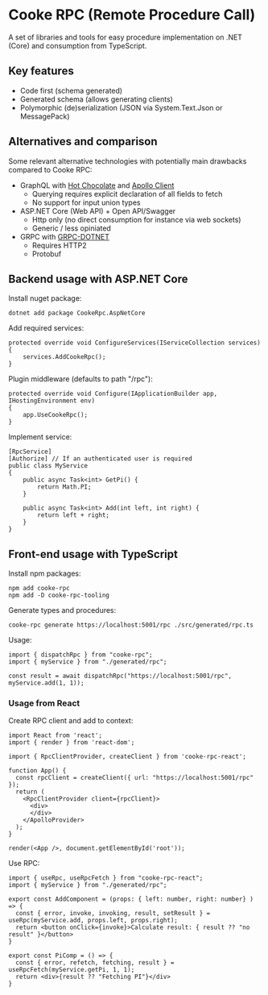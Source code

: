# Cooke RPC (Remote Procedure Call)
A set of libraries and tools for easy procedure implementation on .NET (Core) and consumption from TypeScript. 

## Key features
- Code first (schema generated)
- Generated schema (allows generating clients)
- Polymorphic (de)serialization (JSON via System.Text.Json or MessagePack)

## Alternatives and comparison
Some relevant alternative technologies with potentially main drawbacks compared to Cooke RPC:

- GraphQL with [Hot Chocolate](https://github.com/ChilliCream/hotchocolate) and [Apollo Client](https://github.com/apollographql/apollo-client)
  - Querying requires explicit declaration of all fields to fetch
  - No support for input union types
- ASP.NET Core (Web API) + Open API/Swagger
  - Http only (no direct consumption for instance via web sockets)
  - Generic / less opiniated 
- GRPC with [GRPC-DOTNET](https://github.com/grpc/grpc-dotnet)
  - Requires HTTP2
  - Protobuf
  
## Backend usage with ASP.NET Core

Install nuget package:
```
dotnet add package CookeRpc.AspNetCore
```

Add required services:
```
protected override void ConfigureServices(IServiceCollection services)
{
    services.AddCookeRpc();
}
```

Plugin middleware (defaults to path "/rpc"):
```
protected override void Configure(IApplicationBuilder app, IHostingEnvironment env)
{
    app.UseCookeRpc();
}
```

Implement service:
```
[RpcService]
[Authorize] // If an authenticated user is required
public class MyService
{
    public async Task<int> GetPi() {
        return Math.PI;
    }
    
    public async Task<int> Add(int left, int right) {
        return left + right;
    }
}
```

## Front-end usage with TypeScript

Install npm packages:
```
npm add cooke-rpc
npm add -D cooke-rpc-tooling
```

Generate types and procedures:
```
cooke-rpc generate https://localhost:5001/rpc ./src/generated/rpc.ts
```

Usage:
```
import { dispatchRpc } from "cooke-rpc";
import { myService } from "./generated/rpc";

const result = await dispatchRpc("https://localhost:5001/rpc", myService.add(1, 1));
```

### Usage from React

Create RPC client and add to context:
```
import React from 'react';
import { render } from 'react-dom';

import { RpcClientProvider, createClient } from 'cooke-rpc-react';

function App() {
  const rpcClient = createClient({ url: "https://localhost:5001/rpc" });
  return (
    <RpcClientProvider client={rpcClient}>
      <div>
      </div>
    </ApolloProvider>
  );
}

render(<App />, document.getElementById('root'));
```

Use RPC:
```
import { useRpc, useRpcFetch } from "cooke-rpc-react";
import { myService } from "./generated/rpc";

export const AddComponent = (props: { left: number, right: number} ) => {
  const { error, invoke, invoking, result, setResult } = useRpc(myService.add, props.left, props.right);
  return <button onClick={invoke}>Calculate result: { result ?? "no result" }</button>
}

export const PiComp = () => {
  const { error, refetch, fetching, result } = useRpcFetch(myService.getPi, 1, 1);
  return <div>{result ?? "Fetching PI"}</div>
}
```
